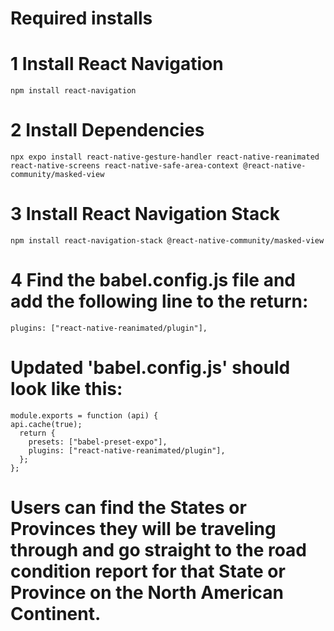 #
#
# Required installs

# 1 Install React Navigation
    npm install react-navigation

# 2 Install Dependencies
    npx expo install react-native-gesture-handler react-native-reanimated react-native-screens react-native-safe-area-context @react-native-community/masked-view

# 3 Install React Navigation Stack
    npm install react-navigation-stack @react-native-community/masked-view

# 4 Find the babel.config.js file and add the following line to the return:
    plugins: ["react-native-reanimated/plugin"],

# Updated 'babel.config.js' should look like this:
    module.exports = function (api) {
    api.cache(true);
      return {
        presets: ["babel-preset-expo"],
        plugins: ["react-native-reanimated/plugin"],
      };
    };

# Users can find the States or Provinces they will be traveling through and go straight to the road condition report for that State or Province on the North American Continent.
